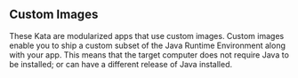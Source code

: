 ## Custom Images

These Kata are modularized apps that use custom images.
Custom images enable you to ship a custom subset of the Java Runtime Environment along with your app.
This means that the target computer does not require Java to be installed; or can have a different release of Java installed.
